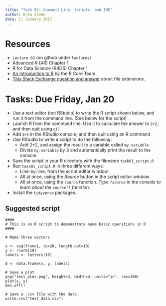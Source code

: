 ```yaml
---
title: "Task 02: Command Line, Scripts, and IDE"
author: Drew Steen
date: 11 January 2017
---
```


# Resources
* `Lecture 02` (on github under `lectures`)
* Advanced R (AR) Chapter 1
* R for Data Science (R4DS) Chapter 1
* [An Introduction to R](https://cran.r-project.org/doc/manuals/r-release/R-intro.pdf "R Introduction") by the R Core Team. 
* [This Stack Exchange question and answer](http://superuser.com/questions/577875/what-file-extension-does-a-tab-delimited-file-have) about file extensions.

# Tasks: Due Friday, Jan 20
* Use a text editor (not RStudio) to write the R script shown below, and run it from the command line. (See below for the script)
* Launch R from the command line. Use it to calculate the answer to `2+2`, and then quit using `q()`
* Add `2+2` in the RStudio console, and then quit using an R command
* Use RStudio to write a script to do the following:
    * Add 2+2, and assign the result to a variable called `my.variable`
    * Divide `my.variable` by 3 and automatically print the result to the console
* Save the script in your R directory with the filename `task01_script.R`
* Run `task01_script.R` in three different ways:
    * Line-by-line, from the script editor window
    * All at once, using the *Source* button in the script editor window
    * All at once, using the `source` function. *Type `?source` in the console to learn about the `source()` function.*
* Install the `tidyverse` packages.



## Suggested script

```
####
# This is an R script to demonstrate some basic operations in R
####

# Make three vectors 

x <- seq(from=1, to=20, length.out=10)
y <- rnorm(10)
labels <- letters[10] 

d <- data.frame(x, y, labels)

# Save a plot
png("test_plot.png", height=3, width=4, units="in", res=300)
plot(x, y)
dev.off()

# Save a .csv file with the data
write.csv("test_data.csv")
```